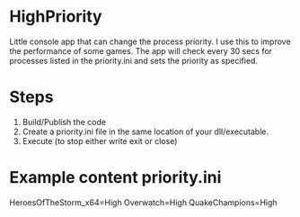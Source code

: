 # HighPriority
Little console app that can change the process priority. I use this to improve the performance of some games. The app will check every 30 secs for processes listed in the priority.ini and sets the priority as specified.

# Steps
1. Build/Publish the code
2. Create a priority.ini file in the same location of your dll/executable.
3. Execute (to stop either write exit or close)

# Example content priority.ini
HeroesOfTheStorm_x64=High
Overwatch=High
QuakeChampions=High
